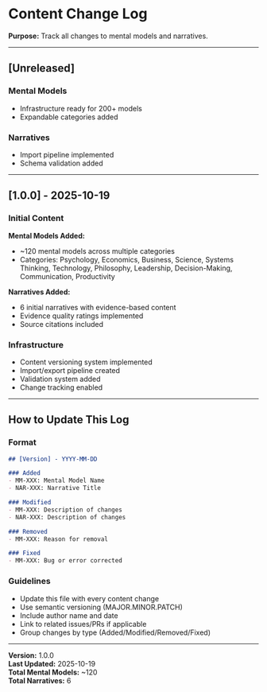 # Content Change Log

**Purpose:** Track all changes to mental models and narratives.

---

## [Unreleased]

### Mental Models
- Infrastructure ready for 200+ models
- Expandable categories added

### Narratives
- Import pipeline implemented
- Schema validation added

---

## [1.0.0] - 2025-10-19

### Initial Content

**Mental Models Added:**
- ~120 mental models across multiple categories
- Categories: Psychology, Economics, Business, Science, Systems Thinking, Technology, Philosophy, Leadership, Decision-Making, Communication, Productivity

**Narratives Added:**
- 6 initial narratives with evidence-based content
- Evidence quality ratings implemented
- Source citations included

### Infrastructure
- Content versioning system implemented
- Import/export pipeline created
- Validation system added
- Change tracking enabled

---

## How to Update This Log

### Format
```markdown
## [Version] - YYYY-MM-DD

### Added
- MM-XXX: Mental Model Name
- NAR-XXX: Narrative Title

### Modified
- MM-XXX: Description of changes
- NAR-XXX: Description of changes

### Removed
- MM-XXX: Reason for removal

### Fixed
- MM-XXX: Bug or error corrected
```

### Guidelines
- Update this file with every content change
- Use semantic versioning (MAJOR.MINOR.PATCH)
- Include author name and date
- Link to related issues/PRs if applicable
- Group changes by type (Added/Modified/Removed/Fixed)

---

**Version:** 1.0.0  
**Last Updated:** 2025-10-19  
**Total Mental Models:** ~120  
**Total Narratives:** 6
